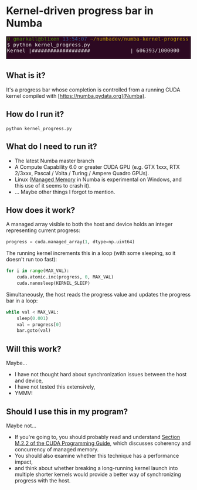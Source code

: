 # Kernel-driven progress bar in Numba

![Screenshot of progress bar](progress.png)


## What is it?

It's a progress bar whose completion is controlled from a running CUDA kernel
compiled with [https://numba.pydata.org](Numba).


## How do I run it?

```
python kernel_progress.py
```


## What do I need to run it?

* The latest Numba master branch
* A Compute Capability 6.0 or greater CUDA GPU (e.g. GTX 1xxx, RTX 2/3xxx,
  Pascal / Volta / Turing / Ampere Quadro GPUs).
* Linux ([Managed
  Memory](https://numba.readthedocs.io/en/latest/cuda-reference/memory.html#numba.cuda.managed_array)
  in Numba is experimental on Windows, and this use of it seems to crash it).
* ... Maybe other things I forgot to mention.


## How does it work?

A managed array visible to both the host and device holds an integer
representing current progress:

```python
progress = cuda.managed_array(1, dtype=np.uint64)
```

The running kernel increments this in a loop (with some sleeping, so it doesn't
run too fast):

```python
for i in range(MAX_VAL):
    cuda.atomic.inc(progress, 0, MAX_VAL)
    cuda.nanosleep(KERNEL_SLEEP)
```

Simultaneously, the host reads the progress value and updates the progress bar
in a loop:

```python
while val < MAX_VAL:
    sleep(0.001)
    val = progress[0]
    bar.goto(val)
```


## Will this work?

Maybe...

* I have not thought hard about synchronization issues between the host and
  device,
* I have not tested this extensively,
* YMMV!


## Should I use this in my program?

Maybe not...

* If you're going to, you should probably read and understand [Section M.2.2 of
  the CUDA Programming
  Guide](https://docs.nvidia.com/cuda/cuda-c-programming-guide/index.html#um-coherency-hd),
  which discusses coherency and concurrency of managed memory.
* You should also examine whether this technique has a performance impact,
* and think about whether breaking a long-running kernel launch into multiple
  shorter kernels would provide a better way of synchronizing progress with the
  host.

